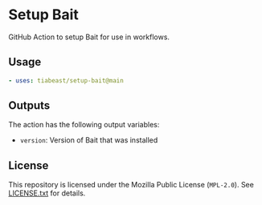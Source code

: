 # Setup Bait
GitHub Action to setup Bait for use in workflows.


## Usage
```yaml
- uses: tiabeast/setup-bait@main
```


## Outputs
The action has the following output variables:
- `version`: Version of Bait that was installed


## License
This repository is licensed under the Mozilla Public License (`MPL-2.0`).
See [LICENSE.txt](./LICENSE.txt) for details.
